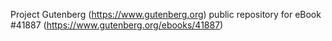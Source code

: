 Project Gutenberg (https://www.gutenberg.org) public repository for eBook #41887 (https://www.gutenberg.org/ebooks/41887)
